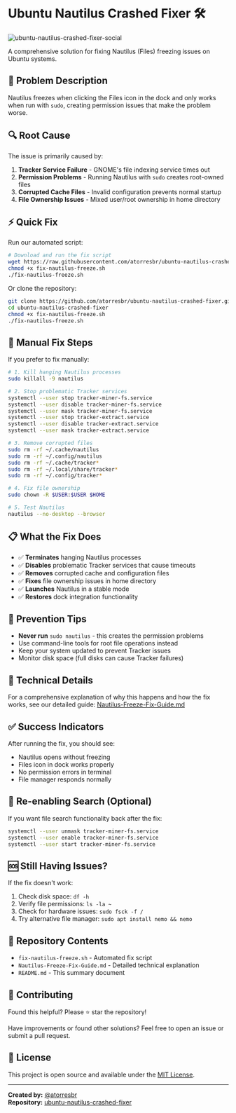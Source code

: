 # Ubuntu Nautilus Crashed Fixer 🛠️

![ubuntu-nautilus-crashed-fixer-social](https://github.com/user-attachments/assets/46ee4e26-3a26-4f81-a4a9-abf3f6dd97f9)


A comprehensive solution for fixing Nautilus (Files) freezing issues on Ubuntu systems.

## 🚨 Problem Description

Nautilus freezes when clicking the Files icon in the dock and only works when run with `sudo`, creating permission issues that make the problem worse.

## 🔍 Root Cause

The issue is primarily caused by:

1. **Tracker Service Failure** - GNOME's file indexing service times out
2. **Permission Problems** - Running Nautilus with `sudo` creates root-owned files
3. **Corrupted Cache Files** - Invalid configuration prevents normal startup
4. **File Ownership Issues** - Mixed user/root ownership in home directory

## ⚡ Quick Fix

Run our automated script:

```bash
# Download and run the fix script
wget https://raw.githubusercontent.com/atorresbr/ubuntu-nautilus-crashed-fixer/main/fix-nautilus-freeze.sh
chmod +x fix-nautilus-freeze.sh
./fix-nautilus-freeze.sh
```

Or clone the repository:

```bash
git clone https://github.com/atorresbr/ubuntu-nautilus-crashed-fixer.git
cd ubuntu-nautilus-crashed-fixer
chmod +x fix-nautilus-freeze.sh
./fix-nautilus-freeze.sh
```

## 🔧 Manual Fix Steps

If you prefer to fix manually:

```bash
# 1. Kill hanging Nautilus processes
sudo killall -9 nautilus

# 2. Stop problematic Tracker services
systemctl --user stop tracker-miner-fs.service
systemctl --user disable tracker-miner-fs.service
systemctl --user mask tracker-miner-fs.service
systemctl --user stop tracker-extract.service
systemctl --user disable tracker-extract.service
systemctl --user mask tracker-extract.service

# 3. Remove corrupted files
sudo rm -rf ~/.cache/nautilus
sudo rm -rf ~/.config/nautilus
sudo rm -rf ~/.cache/tracker*
sudo rm -rf ~/.local/share/tracker*
sudo rm -rf ~/.config/tracker*

# 4. Fix file ownership
sudo chown -R $USER:$USER $HOME

# 5. Test Nautilus
nautilus --no-desktop --browser
```

## 📋 What the Fix Does

- ✅ **Terminates** hanging Nautilus processes
- ✅ **Disables** problematic Tracker services that cause timeouts
- ✅ **Removes** corrupted cache and configuration files
- ✅ **Fixes** file ownership issues in home directory
- ✅ **Launches** Nautilus in a stable mode
- ✅ **Restores** dock integration functionality

## 🚫 Prevention Tips

- **Never run** `sudo nautilus` - this creates the permission problems
- Use command-line tools for root file operations instead
- Keep your system updated to prevent Tracker issues
- Monitor disk space (full disks can cause Tracker failures)

## 📖 Technical Details

For a comprehensive explanation of why this happens and how the fix works, see our detailed guide:
[Nautilus-Freeze-Fix-Guide.md](Nautilus-Freeze-Fix-Guide.md)

## ✅ Success Indicators

After running the fix, you should see:
- Nautilus opens without freezing
- Files icon in dock works properly
- No permission errors in terminal
- File manager responds normally

## 🔄 Re-enabling Search (Optional)

If you want file search functionality back after the fix:

```bash
systemctl --user unmask tracker-miner-fs.service
systemctl --user enable tracker-miner-fs.service
systemctl --user start tracker-miner-fs.service
```

## 🆘 Still Having Issues?

If the fix doesn't work:

1. Check disk space: `df -h`
2. Verify file permissions: `ls -la ~`
3. Check for hardware issues: `sudo fsck -f /`
4. Try alternative file manager: `sudo apt install nemo && nemo`

## 📁 Repository Contents

- `fix-nautilus-freeze.sh` - Automated fix script
- `Nautilus-Freeze-Fix-Guide.md` - Detailed technical explanation
- `README.md` - This summary document

## 🤝 Contributing

Found this helpful? Please ⭐ star the repository!

Have improvements or found other solutions? Feel free to open an issue or submit a pull request.

## 📜 License

This project is open source and available under the [MIT License](LICENSE).

---

**Created by:** [@atorresbr](https://github.com/atorresbr)  
**Repository:** [ubuntu-nautilus-crashed-fixer](https://github.com/atorresbr/ubuntu-nautilus-crashed-fixer)
